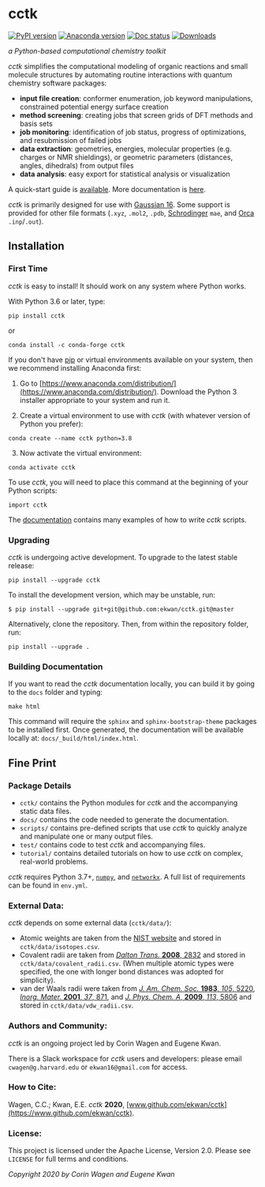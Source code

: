 
# cctk

[![PyPI version](https://badge.fury.io/py/cctk.svg)](https://pypi.python.org/pypi/cctk/)
[![Anaconda version](https://anaconda.org/conda-forge/cctk/badges/version.svg)](https://anaconda.org/conda-forge/cctk)
[![Doc status](https://readthedocs.org/projects/pip/badge/)](https://cctk.rtfd.io)
[![Downloads](https://img.shields.io/pypi/dm/cctk.svg)](https://pypi.python.org/pypi/cctk/)

*a Python-based computational chemistry toolkit*

*cctk* simplifies the computational modeling of organic reactions and small molecule structures by automating routine interactions with quantum chemistry software packages:

 - **input file creation**: conformer enumeration, job keyword manipulations, constrained potential energy surface creation
 - **method screening**: creating jobs that screen grids of DFT methods and basis sets
 - **job monitoring**: identification of job status, progress of optimizations, and resubmission of failed jobs
 - **data extraction**: geometries, energies, molecular properties (e.g. charges or NMR shieldings), or geometric parameters (distances, angles, dihedrals) from output files
 - **data analysis**: easy export for statistical analysis or visualization

A quick-start guide is [available](https://cctk.readthedocs.io/en/latest/quick-start.html). More documentation is [here](https://cctk.readthedocs.io/).
 
*cctk* is primarily designed for use with [Gaussian 16](https://gaussian.com). Some support is provided for other file formats (`.xyz`, `.mol2`, `.pdb`, [Schrodinger](https://www.schrodinger.com) `mae`, and [Orca](https://sites.google.com/site/orcainputlibrary/) `.inp`/`.out`).

## Installation

### First Time

*cctk* is easy to install! It should work on any system where Python works.

With Python 3.6 or later, type:

```
pip install cctk
```

or

```
conda install -c conda-forge cctk
```

If you don't have [pip](https://pypi.org/project/pip/) or virtual environments available on your system, then we recommend installing Anaconda first:

1. Go to [https://www.anaconda.com/distribution/](https://www.anaconda.com/distribution/). Download the Python 3 installer appropriate to your system and run it.

2. Create a virtual environment to use with *cctk* (with whatever version of Python you prefer):

 ```
 conda create --name cctk python=3.8
 ```

3. Now activate the virtual environment:

 ```
 conda activate cctk
 ```

To use *cctk*, you will need to place this command at the beginning of your Python scripts:

```
import cctk
```

The [documentation](https://cctk.readthedocs.io/) contains many examples of how to write *cctk* scripts.

### Upgrading

*cctk* is undergoing active development. To upgrade to the latest stable release:

```
pip install --upgrade cctk
```

To install the development version, which may be unstable, run:

```
$ pip install --upgrade git+git@github.com:ekwan/cctk.git@master 
```

Alternatively, clone the repository. Then, from within the repository folder, run:

```
pip install --upgrade .
```

### Building Documentation

If you want to read the *cctk* documentation locally, you can build it by going to the `docs` folder and typing:

```
make html
```

This command will require the `sphinx` and `sphinx-bootstrap-theme` packages to be installed first. Once generated, the documentation will be available locally at: `docs/_build/html/index.html`.

## Fine Print

### Package Details 

- `cctk/` contains the Python modules for *cctk* and the accompanying static data files.  
- `docs/` contains the code needed to generate the documentation.  
- `scripts/` contains pre-defined scripts that use *cctk* to quickly analyze and manipulate one or many output files.  
- `test/` contains code to test *cctk* and accompanying files.  
- `tutorial/` contains detailed tutorials on how to use *cctk* on complex, real-world problems.  

*cctk* requires Python 3.7+, [`numpy`](https://numpy.org/), and [`networkx`](https://networkx.github.io/).
A full list of requirements can be found in `env.yml`. 

### External Data:

*cctk* depends on some external data (`cctk/data/`):

- Atomic weights are taken from the 
[NIST website](https://physics.nist.gov/cgi-bin/Compositions/stand_alone.pl?ele=&all=all&ascii=ascii2&isotype=some) 
and stored in `cctk/data/isotopes.csv`.
- Covalent radii are taken from 
[*Dalton Trans.* **2008**, 2832](https://pubs.rsc.org/en/content/articlelanding/2008/dt/b801115j#!divAbstract) 
and stored in `cctk/data/covalent_radii.csv`.
(When multiple atomic types were specified, the one with longer bond distances was adopted for simplicity).
- van der Waals radii were taken from
[*J. Am. Chem. Soc.* **1983**, *105*, 5220](https://pubs.acs.org/doi/10.1021/ja00354a007), 
[*Inorg. Mater.* **2001**, *37*, 871](https://link.springer.com/article/10.1023/A:1011625728803), and
[*J. Phys. Chem. A*, **2009**, *113*, 5806](https://pubs.acs.org/doi/10.1021/jp8111556) and stored in `cctk/data/vdw_radii.csv`.

### Authors and Community:

*cctk* is an ongoing project led by Corin Wagen and Eugene Kwan.

There is a Slack workspace for *cctk* users and developers: please email ``cwagen@g.harvard.edu`` or ``ekwan16@gmail.com`` for access.

### How to Cite:

Wagen, C.C.; Kwan, E.E. *cctk* **2020**, [www.github.com/ekwan/cctk](https://www.github.com/ekwan/cctk).

### License:

This project is licensed under the Apache License, Version 2.0.  Please see `LICENSE` for full terms and conditions. 

*Copyright 2020 by Corin Wagen and Eugene Kwan*
